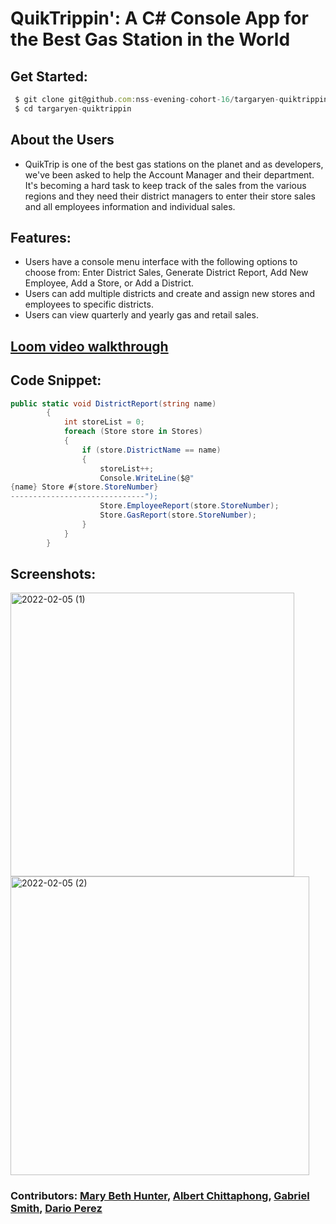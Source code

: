 # QuikTrippin': A C# Console App for the Best Gas Station in the World

## Get Started:

```javascript
 $ git clone git@github.com:nss-evening-cohort-16/targaryen-quiktrippin.git
 $ cd targaryen-quiktrippin
```

## About the Users
* QuikTrip is one of the best gas stations on the planet and as developers, we've been asked to help the Account Manager and their department. It's becoming a hard task to keep track of the sales from the various regions and they need their district managers to enter their store sales and all employees information and individual sales. 


## Features: 
* Users have a console menu interface with the following options to choose from: Enter District Sales, Generate District Report, Add New Employee, Add a Store, or Add a District. 
* Users can add multiple districts and create and assign new stores and employees to specific districts. 
* Users can view quarterly and yearly gas and retail sales.

## [Loom video walkthrough](https://www.loom.com/share/991cf6810a794cccb9a0faf6feca363d)

## Code Snippet:

```c#
public static void DistrictReport(string name)
        {
            int storeList = 0;
            foreach (Store store in Stores)
            {
                if (store.DistrictName == name)
                {
                    storeList++;
                    Console.WriteLine($@"
{name} Store #{store.StoreNumber}
------------------------------");
                    Store.EmployeeReport(store.StoreNumber);
                    Store.GasReport(store.StoreNumber);
                }
            }
        }
```

## Screenshots:

<img width="454" alt="2022-02-05 (1)" src="https://user-images.githubusercontent.com/86667443/152648682-96de09ca-513f-41e2-b05b-212e000df5ba.png">
<img width="478" alt="2022-02-05 (2)" src="https://user-images.githubusercontent.com/86667443/152648683-e6269554-b428-4979-98a7-4aadf0e393c6.png">

### Contributors: [Mary Beth Hunter](https://github.com/marybethhunter), [Albert Chittaphong](https://github.com/albertchitta), [Gabriel Smith](https://github.com/Gabrielsmith1998), [Dario Perez](https://github.com/darioperez1415)
